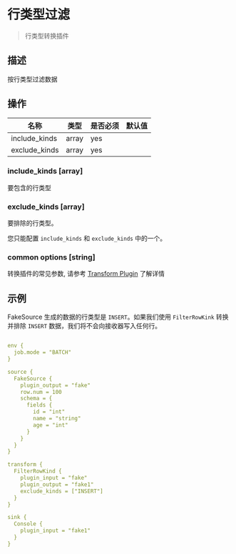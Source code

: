 # 行类型过滤

> 行类型转换插件

## 描述

按行类型过滤数据

## 操作

|      名称       |  类型   | 是否必须 | 默认值 |
|---------------|-------|------|-----|
| include_kinds | array | yes  |     |
| exclude_kinds | array | yes  |     |

### include_kinds [array]

要包含的行类型

### exclude_kinds [array]

要排除的行类型。

您只能配置 `include_kinds` 和 `exclude_kinds` 中的一个。

### common options [string]

转换插件的常见参数, 请参考  [Transform Plugin](common-options.md) 了解详情

## 示例

FakeSource 生成的数据的行类型是 `INSERT`。如果我们使用 `FilterRowKink` 转换并排除 `INSERT` 数据，我们将不会向接收器写入任何行。

```yaml

env {
  job.mode = "BATCH"
}

source {
  FakeSource {
    plugin_output = "fake"
    row.num = 100
    schema = {
      fields {
        id = "int"
        name = "string"
        age = "int"
      }
    }
  }
}

transform {
  FilterRowKind {
    plugin_input = "fake"
    plugin_output = "fake1"
    exclude_kinds = ["INSERT"]
  }
}

sink {
  Console {
    plugin_input = "fake1"
  }
}
```

